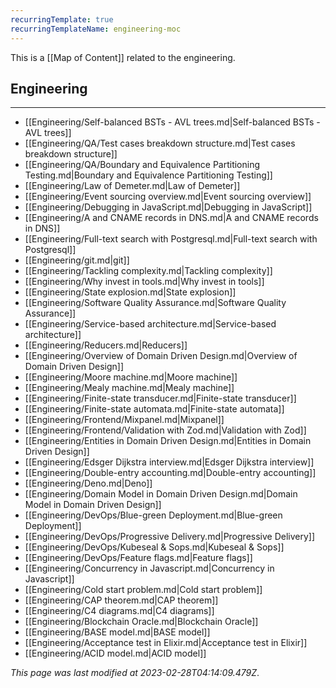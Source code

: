 ```yaml
---
recurringTemplate: true
recurringTemplateName: engineering-moc
---
```


This is a [[Map of Content]] related to the engineering.

## Engineering
---
- [[Engineering/Self-balanced BSTs - AVL trees.md|Self-balanced BSTs - AVL trees]]
- [[Engineering/QA/Test cases breakdown structure.md|Test cases breakdown structure]]
- [[Engineering/QA/Boundary and Equivalence Partitioning Testing.md|Boundary and Equivalence Partitioning Testing]]
- [[Engineering/Law of Demeter.md|Law of Demeter]]
- [[Engineering/Event sourcing overview.md|Event sourcing overview]]
- [[Engineering/Debugging in JavaScript.md|Debugging in JavaScript]]
- [[Engineering/A and CNAME records in DNS.md|A and CNAME records in DNS]]
- [[Engineering/Full-text search with Postgresql.md|Full-text search with Postgresql]]
- [[Engineering/git.md|git]]
- [[Engineering/Tackling complexity.md|Tackling complexity]]
- [[Engineering/Why invest in tools.md|Why invest in tools]]
- [[Engineering/State explosion.md|State explosion]]
- [[Engineering/Software Quality Assurance.md|Software Quality Assurance]]
- [[Engineering/Service-based architecture.md|Service-based architecture]]
- [[Engineering/Reducers.md|Reducers]]
- [[Engineering/Overview of Domain Driven Design.md|Overview of Domain Driven Design]]
- [[Engineering/Moore machine.md|Moore machine]]
- [[Engineering/Mealy machine.md|Mealy machine]]
- [[Engineering/Finite-state transducer.md|Finite-state transducer]]
- [[Engineering/Finite-state automata.md|Finite-state automata]]
- [[Engineering/Frontend/Mixpanel.md|Mixpanel]]
- [[Engineering/Frontend/Validation with Zod.md|Validation with Zod]]
- [[Engineering/Entities in Domain Driven Design.md|Entities in Domain Driven Design]]
- [[Engineering/Edsger Dijkstra interview.md|Edsger Dijkstra interview]]
- [[Engineering/Double-entry accounting.md|Double-entry accounting]]
- [[Engineering/Deno.md|Deno]]
- [[Engineering/Domain Model in Domain Driven Design.md|Domain Model in Domain Driven Design]]
- [[Engineering/DevOps/Blue-green Deployment.md|Blue-green Deployment]]
- [[Engineering/DevOps/Progressive Delivery.md|Progressive Delivery]]
- [[Engineering/DevOps/Kubeseal & Sops.md|Kubeseal & Sops]]
- [[Engineering/DevOps/Feature flags.md|Feature flags]]
- [[Engineering/Concurrency in Javascript.md|Concurrency in Javascript]]
- [[Engineering/Cold start problem.md|Cold start problem]]
- [[Engineering/CAP theorem.md|CAP theorem]]
- [[Engineering/C4 diagrams.md|C4 diagrams]]
- [[Engineering/Blockchain Oracle.md|Blockchain Oracle]]
- [[Engineering/BASE model.md|BASE model]]
- [[Engineering/Acceptance test in Elixir.md|Acceptance test in Elixir]]
- [[Engineering/ACID model.md|ACID model]]


*This page was last modified at 2023-02-28T04:14:09.479Z*.
